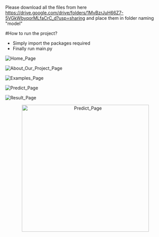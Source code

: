 Please download all the files from here https://drive.google.com/drive/folders/1MvBzrJuH66Z7-5VGkWbyqorMLfaCrC_d?usp=sharing and place them in folder naming "model"

#How to run the project? 
  - Simply import the packages required
  - Finally run main.py

![Home_Page](https://github.com/imtheyaz/PREDICTING_TITLES_USING_NLP/assets/107297530/735a7a91-33a8-46a6-a2b4-f734139bf416)

![About_Our_Project_Page](https://github.com/imtheyaz/PREDICTING_TITLES_USING_NLP/assets/107297530/d99e90a5-b756-45cd-82fc-d617d09bb148)

![Examples_Page](https://github.com/imtheyaz/PREDICTING_TITLES_USING_NLP/assets/107297530/ac4fc8df-5bb3-4eb4-93e7-3363d0091031)

![Predict_Page](https://github.com/imtheyaz/PREDICTING_TITLES_USING_NLP/assets/107297530/e3621d51-a3da-4606-bff1-8c700829167c)

![Result_Page](https://github.com/imtheyaz/PREDICTING_TITLES_USING_NLP/assets/107297530/2f91c1c0-2551-4b39-aeaa-de457de771d5)


<div style="text-align: center;">
  <img src="https://github.com/imtheyaz/PREDICTING_TITLES_USING_NLP/assets/107297530/e3621d51-a3da-4606-bff1-8c700829167c" alt="Predict_Page" width="400"/>
</div>


 


